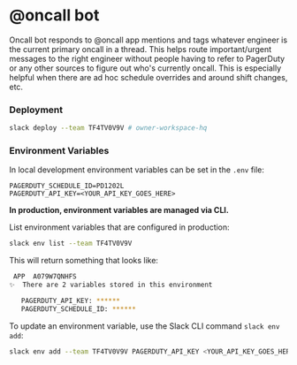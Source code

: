 # @oncall bot

Oncall bot responds to @oncall app mentions and tags whatever engineer is the current primary oncall in a thread. This helps route important/urgent messages to the right engineer without people having to refer to PagerDuty or any other sources to figure out who's currently oncall. This is especially helpful when there are ad hoc schedule overrides and around shift changes, etc.

### Deployment

```bash
slack deploy --team TF4TV0V9V # owner-workspace-hq
```

### Environment Variables

In local development environment variables can be set in the `.env` file:

```
PAGERDUTY_SCHEDULE_ID=PD1202L
PAGERDUTY_API_KEY=<YOUR_API_KEY_GOES_HERE>
```

**In production, environment variables are managed via CLI.**

List environment variables that are configured in production:

```bash
slack env list --team TF4TV0V9V
```

This will return something that looks like:

```bash
 APP  A079W7QNHFS
✨  There are 2 variables stored in this environment

   PAGERDUTY_API_KEY: ******
   PAGERDUTY_SCHEDULE_ID: ******
```

To update an environment variable, use the Slack CLI command `slack env add`:

```bash
slack env add --team TF4TV0V9V PAGERDUTY_API_KEY <YOUR_API_KEY_GOES_HERE>
```